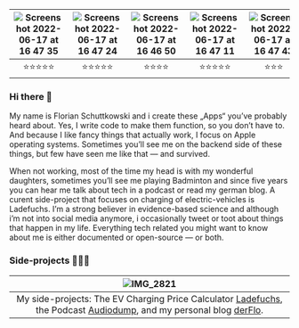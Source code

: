 
|![Screenshot 2022-06-17 at 16 47 35](https://user-images.githubusercontent.com/1244071/174321773-c7601dfb-d8f6-4afd-b58f-02f58142c569.png)|![Screenshot 2022-06-17 at 16 47 24](https://user-images.githubusercontent.com/1244071/174321825-0b8004b9-4ee2-49bd-a75d-c4be56e42d68.png)|![Screenshot 2022-06-17 at 16 46 50](https://user-images.githubusercontent.com/1244071/174321921-6572ef87-fc1b-4618-adb6-42388dc918a1.png)|![Screenshot 2022-06-17 at 16 47 11](https://user-images.githubusercontent.com/1244071/174322003-3e78901f-8ac5-4375-99af-06ec8152f1a4.png)|![Screenshot 2022-06-17 at 16 47 43](https://user-images.githubusercontent.com/1244071/174322037-1b5e1957-622a-4dff-8af3-a28b9dd4f1b0.png)|![Screenshot 2022-06-17 at 16 47 17](https://user-images.githubusercontent.com/1244071/174322071-8ce54bbf-b7b1-4c23-9db4-8384147c7bc7.png)|![Screenshot 2022-06-17 at 16 47 03](https://user-images.githubusercontent.com/1244071/174322530-1733eaf2-ef02-415e-9173-67035aa3ce10.png)|![Screenshot 2022-06-17 at 16 52 16](https://user-images.githubusercontent.com/1244071/174322847-4cbe4716-e87f-4698-9b2d-8c68d0c38bfe.png)|![Screenshot 2022-06-17 at 16 53 12](https://user-images.githubusercontent.com/1244071/174322889-9edd5548-6319-40b5-b1dd-83d5ed424010.png)|![Screenshot 2022-06-17 at 16 53 22](https://user-images.githubusercontent.com/1244071/174322904-32e55db2-efaf-4c6b-9bad-1a0a32030534.png)|![Screenshot 2022-06-17 at 16 54 35](https://user-images.githubusercontent.com/1244071/174323063-d9d5e151-d9fb-4db4-af77-94095993400f.png)|
|:-:|:-:|:-:|:-:|:-:|:-:|:-:|:-:|:-:|:-:|:-:|
|⭐️⭐️⭐️⭐️⭐️|⭐️⭐️⭐️⭐️⭐️|⭐️⭐️⭐️⭐️|⭐️⭐️⭐️⭐️⭐️|⭐️⭐️⭐️|⭐️⭐️⭐️|⭐️⭐️|⭐️⭐️⭐️⭐️|⭐️⭐️⭐️|⭐️⭐️⭐️⭐️|⭐️⭐️⭐️|
### Hi there 👋

My name is Florian Schuttkowski and i create these „Apps“ you’ve probably heard about. Yes, I write code to make them function, so you don’t have to. And because I like fancy things that actually work, I focus on Apple operating systems. Sometimes you’ll see me on the backend side of these things, but few have seen me like that — and survived.

When not working, most of the time my head is with my wonderful daughters, sometimes you’ll see me playing Badminton and since five years you can hear me talk about tech in a podcast or read my german blog. A curent side-project that focuses on charging of electric-vehicles is Ladefuchs. I’m a strong believer in evidence-based science and although i’m not into social media anymore, i occasionally tweet or toot about things that happen in my life. Everything tech related you might want to know about me is either documented or open-source — or both. 

### Side-projects 👨🏻‍💻

|![IMG_2821](https://user-images.githubusercontent.com/1244071/174324745-3bce0f6d-75cd-4425-9d20-e98acf9098ce.png)|
|:-:|
|My side-projects: The EV Charging Price Calculator [Ladefuchs](https://ladefuchs.app), the Podcast [Audiodump](https://audiodump.de), and my personal blog [derFlo](https://derflo.io).|


<!--
![https://github.com/Team-Ladefuchs](https://user-images.githubusercontent.com/1244071/174316152-eba42b53-63ad-41f9-8acc-2a8fb4b03e0d.png)
**flowinho/flowinho** is a ✨ _special_ ✨ repository because its `README.md` (this file) appears on your GitHub profile.

Here are some ideas to get you started:

- 🔭 I’m currently working on ...
- 🌱 I’m currently learning ...
- 👯 I’m looking to collaborate on ...
- 🤔 I’m looking for help with ...
- 💬 Ask me about ...
- 📫 How to reach me: ...
- 😄 Pronouns: ...
- ⚡ Fun fact: ...
|![Flowinho's GitHub stats](https://github-readme-stats.vercel.app/api?username=flowinho&count_private=true&show_icons=true)|![Top Langs](https://github-readme-stats.vercel.app/api/top-langs/?username=flowinho)|
|:-:|:-:|
-->




<a rel="me" href="https://chaos.social/@flowinho"> </a>
